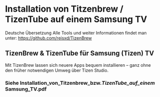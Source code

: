 # Installation von Titzenbrew / TizenTube auf einem Samsung TV
Deutsche Übersetzung
Alle Tools und weiter Informationen findet man unter: https://github.com/reisxd/TizenBrew

## TizenBrew & TizenTube für Samsung (Tizen) TV

Mit TizenBrew lassen sich neuere Apps bequem installieren – ganz ohne den früher notwendigen Umweg über Tizen Studio.

### Siehe Installation_von_Titzenbrew_bzw._TizenTube_auf_einem_ Samsung_TV.pdf
